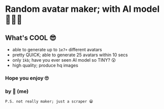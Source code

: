 # Random avatar maker; with AI model 💪💪💪

## What's COOL 😎

- able to generate up to `1e7+` different avatars
- pretty QUICK; able to generate 25 avatars within 10 secs
- only `1kb`; have you ever seen AI model so TINY? 😲
- high quality; produce hq images

### Hope you enjoy 🙄

### by 💎 (me)

```
P.S. not really maker; just a scraper 😁
```
